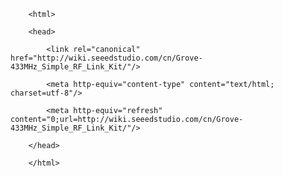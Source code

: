 <!DOCTYPE html>
        <html>
        <head>
            <link rel="canonical" href="http://wiki.seeedstudio.com/cn/Grove-433MHz_Simple_RF_Link_Kit/"/>
            <meta http-equiv="content-type" content="text/html; charset=utf-8"/>
            <meta http-equiv="refresh" content="0;url=http://wiki.seeedstudio.com/cn/Grove-433MHz_Simple_RF_Link_Kit/"/>
        </head>
        </html>